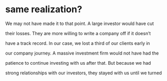 # same realization?

We may not have made it to that point. A large investor would have cut

their losses. They are more willing to write a company off if it doesn’t

have a track record. In our case, we lost a third of our clients early in

our company journey. A massive investment firm would not have had the

patience to continue investing with us after that. But because we had

strong relationships with our investors, they stayed with us until we turned